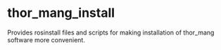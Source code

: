 # thor_mang_install
Provides rosinstall files and scripts for making installation of thor_mang software more convenient.
